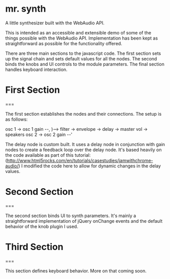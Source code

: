 mr. synth
=======

A little synthesizer built with the WebAudio API.

This is intended as an accessible and extensible demo of some of the things possible with the WebAudio API. Implementation has been kept as straightforward as possible for the functionality offered.

There are three main sections to the javascript code. The first section sets up the signal chain and sets default values for all the nodes. The second binds the knobs and UI controls to the module parameters. The final section handles keyboard interaction.

First Section
===
===

The first section establishes the nodes and their connections. The setup is as follows:

osc 1 -> osc 1 gain --,
                      )--> filter -> envelope -> delay -> master vol -> speakers
osc 2 -> osc 2 gain --'

The delay node is custom built. It uses a delay node in conjunction with gain nodes to create a feedback loop over the delay node. It's based heavily on the code available as part of this tutorial: (http://www.html5rocks.com/en/tutorials/casestudies/jamwithchrome-audio/) I modified the code here to allow for dynamic changes in the delay values.


Second Section
===
===

The second section binds UI to synth parameters. It's mainly a straightforward implementation of jQuery onChange events and the default behavior of the knob plugin I used.

Third Section
===
===

This section defines keyboard behavior. More on that coming soon.


